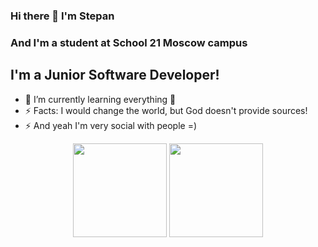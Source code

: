 
### Hi there 👋 I'm Stepan 
### And I'm a student at School 21 Moscow campus

## I'm a Junior Software Developer! 

- 🌱 I’m currently learning everything 🤣
- ⚡ Facts: I would change the world, but God doesn't provide sources! 
- ⚡ And yeah I'm very social with people =)

<p align = 'center'>
 <a href="https://github-readme-stats.vercel.app/api?username=ASM717&show_icons=true&count_private=true"><img height=150 src="https://github-readme-stats.vercel.app/api?username=ASM717&show_icons=true&count_private=true" /></a>
<a href="https://github.com/ASM717/github-readme-stats"><img height=150 src="https://github-readme-stats.vercel.app/api/top-langs/?username=ASM717&layout=compact" /></a>
 </p>

